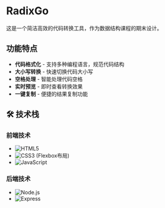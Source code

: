 # RadixGo

这是一个简洁高效的代码转换工具，作为数据结构课程的期末设计。

## 功能特点

-  **代码格式化** - 支持多种编程语言，规范代码结构
-  **大小写转换** - 快速切换代码大小写
-  **空格处理** - 智能处理代码空格
-  **实时预览** - 即时查看转换效果
-  **一键复制** - 便捷的结果复制功能

## 🛠️ 技术栈

### 前端技术
- ![HTML5](https://img.shields.io/badge/-HTML5-E34F26?style=flat-square&logo=html5&logoColor=white)
- ![CSS3](https://img.shields.io/badge/-CSS3-1572B6?style=flat-square&logo=css3) (Flexbox布局)
- ![JavaScript](https://img.shields.io/badge/-JavaScript-F7DF1E?style=flat-square&logo=javascript&logoColor=black)

### 后端技术
- ![Node.js](https://img.shields.io/badge/-Node.js-339933?style=flat-square&logo=node.js&logoColor=white)
- ![Express](https://img.shields.io/badge/-Express-000000?style=flat-square&logo=express)
